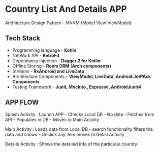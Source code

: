 # Country List And Details APP

Architecture Design Pattern - MVVM (Model View ViewModel) 

Tech Stack
-----------

- Programming language    - **Kotlin**
- NetWork API             - **RetroFit**
- Dependancy Injection    - **Dagger 2 for Kotlin**
- Offline Storing         - **Room ORM (Arch components)**
- Streams                 - **RxAndroid and LiveData**
- Architecture Components - **ViewModel, LiveData, Android JetPAck Components**
- Testing Framework       - **Junit, Mockito , Expresso, AndroidJunit4**

APP FLOW
-------------

Splash Activity :
Launch APP - Checks Local DB - No data - Fetches from API - Populates in DB - Moves to Main Activity

Main Activity :
Loads data from Local DB - search functionality filters the data and shows - Onclick any item moves to Detail Activity

Details Activity :
Shows the detailed info of the particular country
